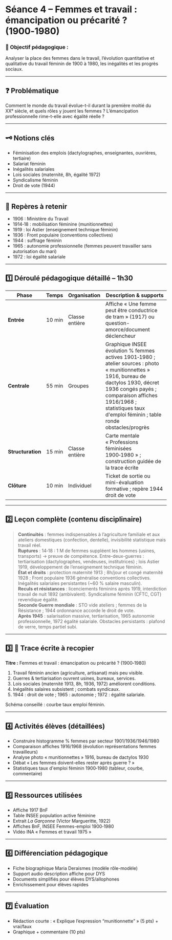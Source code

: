 # Séance 4 – Femmes et travail : émancipation ou précarité ? (1900‑1980)

### 🎯 Objectif pédagogique :

Analyser la place des femmes dans le travail, l’évolution quantitative et qualitative du travail féminin de 1900 à 1980, les inégalités et les progrès sociaux.

---

## ❓ Problématique

Comment le monde du travail évolue-t-il durant la première moitié du XXᵉ siècle, et quels rôles y jouent les femmes ? L’émancipation professionnelle rime-t-elle avec égalité réelle ?

---

## 🗝️ Notions clés

- Féminisation des emplois (dactylographes, enseignantes, ouvrières, tertiaire)
- Salariat féminin
- Inégalités salariales
- Lois sociales (maternité, 8h, égalité 1972)
- Syndicalisme féminin
- Droit de vote (1944)

---

## 📌 Repères à retenir

- 1906 : Ministère du Travail
- 1914‑18 : mobilisation féminine (munitionnettes)
- 1919 : loi Astier (enseignement technique féminin)
- 1936 : Front populaire (conventions collectives)
- 1944 : suffrage féminin
- 1965 : autonomie professionnelle (femmes peuvent travailler sans autorisation du mari)
- 1972 : loi égalité salariale

---

## **1️⃣ Déroulé pédagogique détaillé – 1h30**

| Phase             |  Temps | Organisation   | Description & supports                                                                                                                                                                                                                                          |
| ----------------- | -----: | -------------- | --------------------------------------------------------------------------------------------------------------------------------------------------------------------------------------------------------------------------------------------------------------- |
| **Entrée**        | 10 min | Classe entière | Affiche « Une femme peut être conductrice de tram » (1917) ou question-amorce/document déclencheur                                                                                                                                                              |
| **Centrale**      | 55 min | Groupes        | Graphique INSEE évolution % femmes actives 1901‑1980 ; atelier sources : photo « munitionnettes » 1916, bureau de dactylos 1930, décret 1936 congés payés ; comparaison affiches 1916/1968 ; statistiques taux d'emploi féminin ; table ronde obstacles/progrès |
| **Structuration** | 15 min | Classe entière | Carte mentale « Professions féminisées 1900‑1980 » ; construction guidée de la trace écrite                                                                                                                                                                     |
| **Clôture**       | 10 min | Individuel     | Ticket de sortie ou mini-évaluation formative ; repère 1944 droit de vote                                                                                                                                                                                       |

---

## **2️⃣ Leçon complète (contenu disciplinaire)**

> **Continuités** : femmes indispensables à l’agriculture familiale et aux ateliers domestiques (confection, dentelle), invisibilité statistique mais travail réel.  
> **Ruptures** : 14‑18 : 1 M de femmes suppléent les hommes (usines, transports) → preuve de compétence. Entre-deux-guerres : tertiarisation (dactylographes, vendeuses, institutrices) ; lois Astier 1919, développement de l’enseignement technique féminin.  
> **État et droits** : protection maternité 1913 ; 8h/jour et congé maternité 1928 ; Front populaire 1936 généralise conventions collectives. Inégalités salariales persistantes (~60 % salaire masculin).  
> **Reculs et résistances** : licenciements féminins après 1919, interdiction travail de nuit 1892 (ambivalent). Syndicalisme féminin (CFTC, CGT) revendique égalité.  
> **Seconde Guerre mondiale** : STO vide ateliers ; femmes de la Résistance ; 1944 ordonnance accorde le droit de vote.  
> **Après 1945** : salarisation massive, tertiarisation, 1965 autonomie professionnelle, 1972 égalité salariale. Obstacles persistants : plafond de verre, temps partiel subi.

---

## **3️⃣ 📝 Trace écrite à recopier**

**Titre :** Femmes et travail : émancipation ou précarité ? (1900‑1980)

1. Travail féminin ancien (agriculture, artisanat) mais peu visible.
2. Guerres & tertiarisation ouvrent usines, bureaux, services.
3. Lois sociales (maternité 1913, 8h, 1936, 1972) améliorent conditions.
4. Inégalités salaires subsistent ; combats syndicaux.
5. 1944 : droit de vote ; 1965 : autonomie ; 1972 : égalité salariale.

Schéma conseillé : courbe taux emploi féminin.

---

## **4️⃣ Activités élèves (détaillées)**

- Construire histogramme % femmes par secteur 1901/1936/1946/1980
- Comparaison affiches 1916/1968 (évolution représentations femmes travailleurs)
- Analyse photo « munitionnettes » 1916, bureau de dactylos 1930
- Débat « Les femmes doivent-elles rester après guerre ? »
- Statistiques taux d'emploi féminin 1900‑1980 (tableur, courbe, commentaire)

---

## **5️⃣ Ressources utilisées**

- Affiche 1917 BnF
- Table INSEE population active féminine
- Extrait _La Garçonne_ (Victor Margueritte, 1922)
- Affiches BnF, INSEE Femmes-emploi 1900‑1980
- Vidéo INA « Femmes et travail 1975 »

---

## **6️⃣ Différenciation pédagogique**

- Fiche biographique Maria Deraismes (modèle rôle-modèle)
- Support audio description affiche pour DYS
- Documents simplifiés pour élèves DYS/allophones
- Enrichissement pour élèves rapides

---

## **7️⃣ Évaluation**

- Rédaction courte : « Explique l’expression “munitionnette” » (5 pts) + vrai/faux
- Graphique + commentaire (10 pts)
